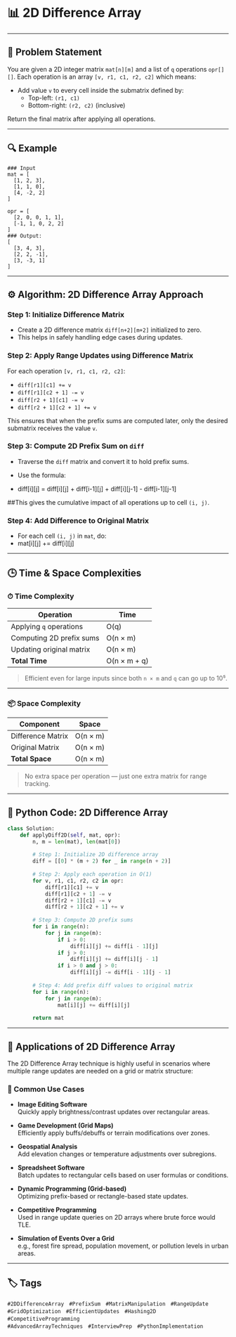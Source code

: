 # 📊 2D Difference Array

---

## 🧩 Problem Statement

You are given a 2D integer matrix `mat[n][m]` and a list of `q` operations `opr[][]`. Each operation is an array `[v, r1, c1, r2, c2]` which means:

- Add value `v` to every cell inside the submatrix defined by:
  - Top-left: `(r1, c1)`
  - Bottom-right: `(r2, c2)` (inclusive)

Return the final matrix after applying all operations.

---

## 🔍 Example



```text
### Input
mat = [
  [1, 2, 3],
  [1, 1, 0],
  [4, -2, 2]
]

opr = [
  [2, 0, 0, 1, 1],
  [-1, 1, 0, 2, 2]
]
### Output:
[
  [3, 4, 3],
  [2, 2, -1],
  [3, -3, 1]
]
```
---
## ⚙️ Algorithm: 2D Difference Array Approach

### Step 1: Initialize Difference Matrix
- Create a 2D difference matrix `diff[n+2][m+2]` initialized to zero.
- This helps in safely handling edge cases during updates.

### Step 2: Apply Range Updates using Difference Matrix
For each operation `[v, r1, c1, r2, c2]`:
- `diff[r1][c1] += v`
- `diff[r1][c2 + 1] -= v`
- `diff[r2 + 1][c1] -= v`
- `diff[r2 + 1][c2 + 1] += v`

This ensures that when the prefix sums are computed later, only the desired submatrix receives the value `v`.

### Step 3: Compute 2D Prefix Sum on `diff`
- Traverse the `diff` matrix and convert it to hold prefix sums.
- Use the formula:

- diff[i][j] = diff[i][j] + diff[i-1][j] + diff[i][j-1] - diff[i-1][j-1]

##This gives the cumulative impact of all operations up to cell `(i, j)`.

### Step 4: Add Difference to Original Matrix
- For each cell `(i, j)` in `mat`, do:
- mat[i][j] += diff[i][j]

---

## 🕒 Time & Space Complexities

### ⏱ Time Complexity

| Operation                     | Time      |
|------------------------------|-----------|
| Applying `q` operations      | O(q)      |
| Computing 2D prefix sums     | O(n × m)  |
| Updating original matrix     | O(n × m)  |
| **Total Time**               | O(n × m + q) |

> Efficient even for large inputs since both `n × m` and `q` can go up to 10⁵.

---

### 📦 Space Complexity

| Component            | Space     |
|----------------------|-----------|
| Difference Matrix    | O(n × m)  |
| Original Matrix      | O(n × m)  |
| **Total Space**      | O(n × m)  |

> No extra space per operation — just one extra matrix for range tracking.
---

## 🧾 Python Code: 2D Difference Array

```python
class Solution:
    def applyDiff2D(self, mat, opr):
        n, m = len(mat), len(mat[0])
        
        # Step 1: Initialize 2D difference array
        diff = [[0] * (m + 2) for _ in range(n + 2)]
        
        # Step 2: Apply each operation in O(1)
        for v, r1, c1, r2, c2 in opr:
            diff[r1][c1] += v
            diff[r1][c2 + 1] -= v
            diff[r2 + 1][c1] -= v
            diff[r2 + 1][c2 + 1] += v
        
        # Step 3: Compute 2D prefix sums
        for i in range(n):
            for j in range(m):
                if i > 0:
                    diff[i][j] += diff[i - 1][j]
                if j > 0:
                    diff[i][j] += diff[i][j - 1]
                if i > 0 and j > 0:
                    diff[i][j] -= diff[i - 1][j - 1]
        
        # Step 4: Add prefix diff values to original matrix
        for i in range(n):
            for j in range(m):
                mat[i][j] += diff[i][j]
        
        return mat
```
---
## 🎯 Applications of 2D Difference Array

The 2D Difference Array technique is highly useful in scenarios where multiple range updates are needed on a grid or matrix structure:

### 🔧 Common Use Cases

- **Image Editing Software**  
  Quickly apply brightness/contrast updates over rectangular areas.

- **Game Development (Grid Maps)**  
  Efficiently apply buffs/debuffs or terrain modifications over zones.

- **Geospatial Analysis**  
  Add elevation changes or temperature adjustments over subregions.

- **Spreadsheet Software**  
  Batch updates to rectangular cells based on user formulas or conditions.

- **Dynamic Programming (Grid-based)**  
  Optimizing prefix-based or rectangle-based state updates.

- **Competitive Programming**  
  Used in range update queries on 2D arrays where brute force would TLE.

- **Simulation of Events Over a Grid**  
  e.g., forest fire spread, population movement, or pollution levels in urban areas.

---

## 🏷️ Tags

`#2DDifferenceArray` &nbsp; `#PrefixSum` &nbsp; `#MatrixManipulation` &nbsp; `#RangeUpdate` &nbsp;  
`#GridOptimization` &nbsp; `#EfficientUpdates` &nbsp; `#Hashing2D` &nbsp; `#CompetitiveProgramming` &nbsp;  
`#AdvancedArrayTechniques` &nbsp; `#InterviewPrep` &nbsp; `#PythonImplementation`
